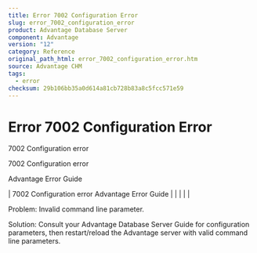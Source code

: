 ```yaml
---
title: Error 7002 Configuration Error
slug: error_7002_configuration_error
product: Advantage Database Server
component: Advantage
version: "12"
category: Reference
original_path_html: error_7002_configuration_error.htm
source: Advantage CHM
tags:
  - error
checksum: 29b106bb35a0d614a81cb728b83a8c5fcc571e59
---
```


# Error 7002 Configuration Error

7002 Configuration error

7002 Configuration error

Advantage Error Guide

| 7002 Configuration error  Advantage Error Guide |  |  |  |  |

Problem: Invalid command line parameter.

Solution: Consult your Advantage Database Server Guide for configuration parameters, then restart/reload the Advantage server with valid command line parameters.
